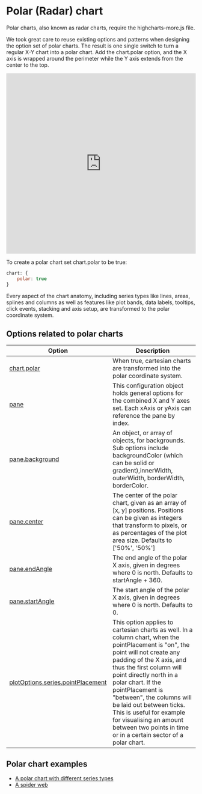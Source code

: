 Polar (Radar) chart
===================

Polar charts, also known as radar charts, require the highcharts-more.js file.

We took great care to reuse existing options and patterns when designing the option set of polar charts. The result is one single switch to turn a regular X-Y chart into a polar chart. Add the chart.polar option, and the X axis is wrapped around the perimeter while the Y axis extends from the center to the top.

<iframe style="width: 100%; height: 480px; border: none;" src="https://www.highcharts.com/samples/embed/highcharts/demo/polar-wind-rose" allow="fullscreen"></iframe>

To create a polar chart set chart.polar to be true:

```js
chart: {
    polar: true
}
```

Every aspect of the chart anatomy, including series types like lines, areas, splines and columns as well as features like plot bands, data labels, tooltips, click events, stacking and axis setup, are transformed to the polar coordinate system.

Options related to polar charts
-------------------------------

|Option|Description|
|------|-----------|
|[chart.polar](https://api.highcharts.com/highcharts/chart.polar)|When true, cartesian charts are transformed into the polar coordinate system.|
|[pane](https://api.highcharts.com/highcharts#pane)|This configuration object holds general options for the combined X and Y axes set. Each xAxis or yAxis can reference the pane by index.|
|[pane.background](https://api.highcharts.com/highcharts/pane.background)|An object, or array of objects, for backgrounds. Sub options include backgroundColor (which can be solid or gradient),innerWidth, outerWidth, borderWidth, borderColor.|
|[pane.center](https://api.highcharts.com/highcharts/pane.center)|The center of the polar chart, given as an array of [x, y] positions. Positions can be given as integers that transform to pixels, or as percentages of the plot area size. Defaults to ['50%', '50%']|
|[pane.endAngle](https://api.highcharts.com/highcharts/pane.endAngle)|The end angle of the polar X axis, given in degrees where 0 is north. Defaults to startAngle + 360.|
|[pane.startAngle](https://api.highcharts.com/highcharts/pane.startAngle)|The start angle of the polar X axis, given in degrees where 0 is north. Defaults to 0.|
|[plotOptions.series.pointPlacement](https://api.highcharts.com/highcharts/plotOptions.series.pointPlacement)|This option applies to cartesian charts as well. In a column chart, when the pointPlacement is "on", the point will not create any padding of the X axis, and thus the first column will point directly north in a polar chart. If the pointPlacement is "between", the columns will be laid out between ticks. This is useful for example for visualising an amount between two points in time or in a certain sector of a polar chart.|

Polar chart examples
--------------------

*   [A polar chart with different series types](https://jsfiddle.net/gh/get/library/pure/highcharts/highcharts/tree/master/samples/highcharts/blog/polar-chart)
*   [A spider web](https://jsfiddle.net/gh/get/library/pure/highcharts/highcharts/tree/master/samples/highcharts/demo/polar-spider)
